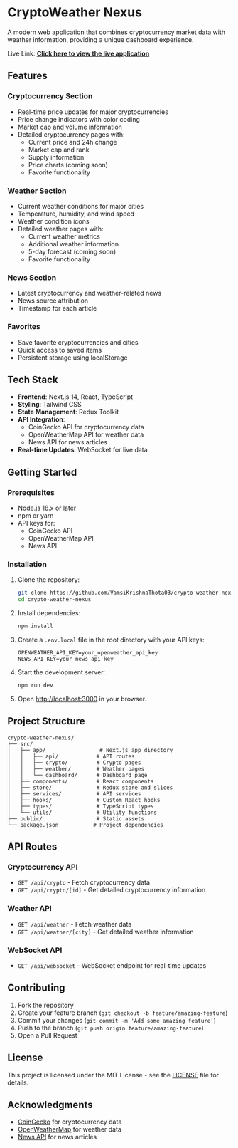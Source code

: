 # CryptoWeather Nexus

A modern web application that combines cryptocurrency market data with weather information, providing a unique dashboard experience.

Live Link: **[Click here to view the live application](https://crypto-weather-nexus-k6kpsw0f8-vamsi-krishnas-projects-242e8306.vercel.app/)**

## Features

### Cryptocurrency Section
- Real-time price updates for major cryptocurrencies
- Price change indicators with color coding
- Market cap and volume information
- Detailed cryptocurrency pages with:
  - Current price and 24h change
  - Market cap and rank
  - Supply information
  - Price charts (coming soon)
  - Favorite functionality

### Weather Section
- Current weather conditions for major cities
- Temperature, humidity, and wind speed
- Weather condition icons
- Detailed weather pages with:
  - Current weather metrics
  - Additional weather information
  - 5-day forecast (coming soon)
  - Favorite functionality

### News Section
- Latest cryptocurrency and weather-related news
- News source attribution
- Timestamp for each article

### Favorites
- Save favorite cryptocurrencies and cities
- Quick access to saved items
- Persistent storage using localStorage

## Tech Stack

- **Frontend**: Next.js 14, React, TypeScript
- **Styling**: Tailwind CSS
- **State Management**: Redux Toolkit
- **API Integration**: 
  - CoinGecko API for cryptocurrency data
  - OpenWeatherMap API for weather data
  - News API for news articles
- **Real-time Updates**: WebSocket for live data

## Getting Started

### Prerequisites

- Node.js 18.x or later
- npm or yarn
- API keys for:
  - CoinGecko API
  - OpenWeatherMap API
  - News API

### Installation

1. Clone the repository:
   ```bash
   git clone https://github.com/VamsiKrishnaThota03/crypto-weather-nexus.git
   cd crypto-weather-nexus
   ```

2. Install dependencies:
   ```bash
   npm install
   ```

3. Create a `.env.local` file in the root directory with your API keys:
   ```
   OPENWEATHER_API_KEY=your_openweather_api_key
   NEWS_API_KEY=your_news_api_key
   ```

4. Start the development server:
   ```bash
   npm run dev
   ```

5. Open [http://localhost:3000](http://localhost:3000) in your browser.

## Project Structure

```
crypto-weather-nexus/
├── src/
│   ├── app/                 # Next.js app directory
│   │   ├── api/            # API routes
│   │   ├── crypto/         # Crypto pages
│   │   ├── weather/        # Weather pages
│   │   └── dashboard/      # Dashboard page
│   ├── components/         # React components
│   ├── store/              # Redux store and slices
│   ├── services/           # API services
│   ├── hooks/              # Custom React hooks
│   ├── types/              # TypeScript types
│   └── utils/              # Utility functions
├── public/                 # Static assets
└── package.json           # Project dependencies
```

## API Routes

### Cryptocurrency API
- `GET /api/crypto` - Fetch cryptocurrency data
- `GET /api/crypto/[id]` - Get detailed cryptocurrency information

### Weather API
- `GET /api/weather` - Fetch weather data
- `GET /api/weather/[city]` - Get detailed weather information

### WebSocket API
- `GET /api/websocket` - WebSocket endpoint for real-time updates

## Contributing

1. Fork the repository
2. Create your feature branch (`git checkout -b feature/amazing-feature`)
3. Commit your changes (`git commit -m 'Add some amazing feature'`)
4. Push to the branch (`git push origin feature/amazing-feature`)
5. Open a Pull Request

## License

This project is licensed under the MIT License - see the [LICENSE](LICENSE) file for details.

## Acknowledgments

- [CoinGecko](https://www.coingecko.com/) for cryptocurrency data
- [OpenWeatherMap](https://openweathermap.org/) for weather data
- [News API](https://newsapi.org/) for news articles
